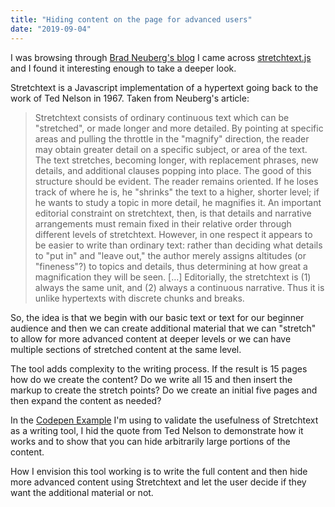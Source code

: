 ```yaml
---
title: "Hiding content on the page for advanced users"
date: "2019-09-04"
---
```


I was browsing through [Brad Neuberg's blog](http://codinginparadise.org/) I came across [stretchtext.js](http://codinginparadise.org/ebooks/html/blog/stretchtext.html) and I found it interesting enough to take a deeper look.

Stretchtext is a Javascript implementation of a hypertext going back to the work of Ted Nelson in 1967. Taken from Neuberg's article:

> Stretchtext consists of ordinary continuous text which can be "stretched", or made longer and more detailed. By pointing at specific areas and pulling the throttle in the "magnify" direction, the reader may obtain greater detail on a specific subject, or area of the text. The text stretches, becoming longer, with replacement phrases, new details, and additional clauses popping into place. The good of this structure should be evident. The reader remains oriented. If he loses track of where he is, he "shrinks" the text to a higher, shorter level; if he wants to study a topic in more detail, he magnifies it. An important editorial constraint on stretchtext, then, is that details and narrative arrangements must remain fixed in their relative order through different levels of stretchtext. However, in one respect it appears to be easier to write than ordinary text: rather than deciding what details to "put in" and "leave out," the author merely assigns altitudes (or "fineness"?) to topics and details, thus determining at how great a magnification they will be seen. \[…\] Editorially, the stretchtext is (1) always the same unit, and (2) always a continuous narrative. Thus it is unlike hypertexts with discrete chunks and breaks.

So, the idea is that we begin with our basic text or text for our beginner audience and then we can create additional material that we can "stretch" to allow for more advanced content at deeper levels or we can have multiple sections of stretched content at the same level.

The tool adds complexity to the writing process. If the result is 15 pages how do we create the content? Do we write all 15 and then insert the markup to create the stretch points? Do we create an initial five pages and then expand the content as needed?

In the [Codepen Example](https://codepen.io/caraya/pen/RwbVMzX) I'm using to validate the usefulness of Stretchtext as a writing tool, I hid the quote from Ted Nelson to demonstrate how it works and to show that you can hide arbitrarily large portions of the content.

How I envision this tool working is to write the full content and then hide more advanced content using Stretchtext and let the user decide if they want the additional material or not.
